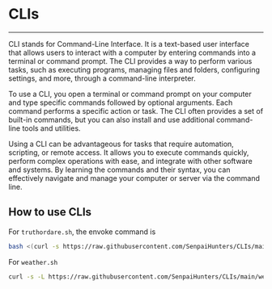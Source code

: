 # CLIs
---
CLI stands for Command-Line Interface. It is a text-based user interface that allows users to interact with a computer by entering commands into a terminal or command prompt. The CLI provides a way to perform various tasks, such as executing programs, managing files and folders, configuring settings, and more, through a command-line interpreter.

To use a CLI, you open a terminal or command prompt on your computer and type specific commands followed by optional arguments. Each command performs a specific action or task. The CLI often provides a set of built-in commands, but you can also install and use additional command-line tools and utilities.

Using a CLI can be advantageous for tasks that require automation, scripting, or remote access. It allows you to execute commands quickly, perform complex operations with ease, and integrate with other software and systems. By learning the commands and their syntax, you can effectively navigate and manage your computer or server via the command line.

## How to use CLIs
For `truthordare.sh`, the envoke command is
```bash
bash <(curl -s https://raw.githubusercontent.com/SenpaiHunters/CLIs/main/truthordare.sh)
```

For `weather.sh`
```bash
curl -s -L https://raw.githubusercontent.com/SenpaiHunters/CLIs/main/weather.sh | weather {redox}
```
